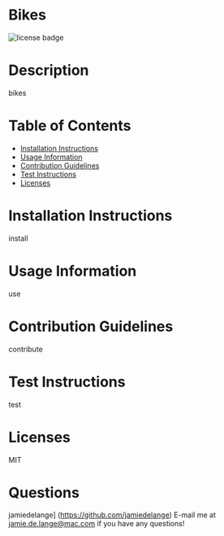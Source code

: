 # Bikes

  ![license badge](https://img.shields.io/badge/license-MIT-blue)

  # Description

  bikes

  # Table of Contents
  * [Installation Instructions](#installation)
  * [Usage Information](#usage)
  * [Contribution Guidelines](#contributing)
  * [Test Instructions](#tests)
  * [Licenses](#license)

  # Installation Instructions
  install

  # Usage Information
  use

  # Contribution Guidelines
  contribute

  # Test Instructions
  test

  # Licenses
  MIT

  # Questions
  jamiedelange] (https://github.com/jamiedelange)
  E-mail me at jamie.de.lange@mac.com if you have any questions!
  